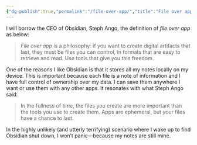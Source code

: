 ```yaml
---
{"dg-publish":true,"permalink":"/file-over-app/","title":"File over app is a philosophy","tags":["obsidian"],"noteIcon":"1","created":"2025-02-03T18:43:09.892+11:00","updated":"2025-02-04T00:09:36.947+11:00"}
---
```


I will borrow the CEO of Obsidian, Steph Ango, the definition of *file over app* as below:
> *File over app* is a philosophy: if you want to create digital artifacts that last, they must be files you can control, in formats that are easy to retrieve and read. Use tools that give you this freedom. 

One of the reasons I like Obsidian is that it stores all my notes locally on my device. This is important because each file is a note of information and I have full control of ownership over my data. I can save them anywhere I want or use them with any other apps. It resonates with what Steph Ango said:
>In the fullness of time, the files you create are more important than the tools you use to create them. Apps are ephemeral, but your files have a chance to last.

In the highly unlikely (and utterly terrifying) scenario where I wake up to find Obsidian shut down, I won’t panic—because my notes are still mine. 


